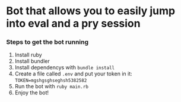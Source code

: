 # Bot that allows you to easily jump into eval and a pry session
### Steps to get the bot running
1. Install ruby
2. Install bundler
3. Install dependencys with `bundle install`
4. Create a file called `.env` and put your token in it: `TOKEN=mgshgsghseghsh5382582`
5. Run the bot with `ruby main.rb`
6. Enjoy the bot!
